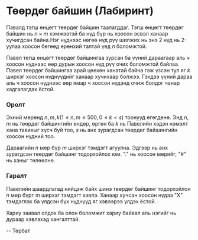 Төөрдөг байшин (Лабиринт)
=========================
Павалд тэгш өнцөгт төөрдөг байшин таалагддаг. Тэгш өнцөгт төөрдөг байшин нь $n \times m$ хэмжээтэй ба нүд бүр нь хоосон эсвэл ханаар хучигдсан байна.Нэг нүднээс нөгөө нүд рүү шилжих нь энэ 2 нүд нь 2-уулаа хоосон бөгөөд ерөнхий талтай үед л боломжтой.

Павел төгш өнцөгт төөрдөг байшингаа зурсан ба үүний дараагаар аль ч хоосон нүднээс өөр дурын хоосон нүд рүү очих боломжтой байлаа. Павел төөрдөг байшингаа арай цөөхөн ханатай байна гэж үзсэн тул яг $k$ ширхэг хоосон нүднүүдийг ханаар хучихаар болжээ. Гэхдээ үүний дараа аль ч хоосон нүднээс өөр ямар ч хоосон нүдэнд очиж болдог чанар хадгалагдах ёстой.


### Оролт
Эхний мөрөнд $n,m,k (1 \le n,m \le 500, 0\le k <s)$ тоонууд өгөгдөнө. Энд $n,m$
нь төөрдөг байшингийн өндөр, өргөн ба $k$ нь Павелийн хэдэн нэмэлт хана тавихыг
хүсч буй тоо, $s$ нь анх зурагдсан төөрдөг байшингийн хоосон нүдний тоо.

Дараагийн $n$ мөр бүр $m$ ширхэг тэмдэгт агуулна. Эдгээр нь анх зурагдсан
төөрдөг байшинг тодорхойлох юм. "." нь хоосон мөрийг, "#" нь ханыг төлөөлнө.


### Гаралт
Павелийн шаардлагад нийцэж байх шинэ төөрдөг байшинг тодорхойлон $n$ мөр бүрт
$m$ ширхэг тэмдэгт хэвлэ. Ханаар хучсан хоосон нүдээ "X" тэмдэглэх ба үлдсэн бүх
нүднүүд яг хэвээрээ үлдэх ёстой.

Хариу заавал олдох ба олон боломжит хариу байвал аль нэгийг нь дураар хэвлэхэд
хангалттай.

-- Төрбат
